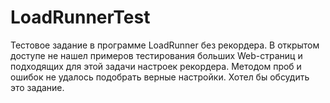 # LoadRunnerTest
Тестовое задание в программе LoadRunner без рекордера.
В открытом доступе не нашел примеров тестирования больших Web-страниц и подходящих для этой задачи настроек рекордера. Методом проб и ошибок не удалось подобрать верные настройки.
Хотел бы обсудить это задание. 
